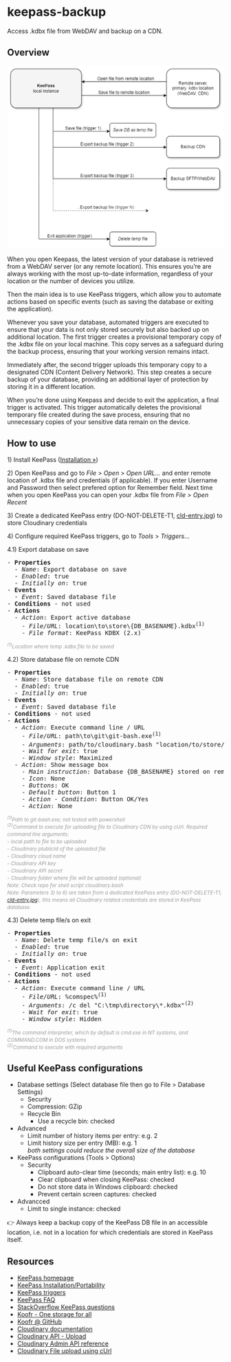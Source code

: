 # keepass-backup
Access .kdbx file from WebDAV and backup on a CDN.

## Overview

![Flow diagram](/diagram.png)

When you open Keepass, the latest version of your database is retrieved from a WebDAV server (or any remote location). This ensures you’re are always working with the most up-to-date information, regardless of your location or the number of devices you utilize.

Then the main idea is to use KeePass triggers, which allow you to automate actions based on specific events (such as saving the database or exiting the application). 

Whenever you save your database, automated triggers are executed to ensure that your data is not only stored securely but also backed up on additional location. The first trigger creates a provisional temporary copy of the .kdbx file on your local machine. This copy serves as a safeguard during the backup process, ensuring that your working version remains intact.

Immediately after, the second trigger uploads this temporary copy to a designated CDN (Content Delivery Network). This step creates a secure backup of your database, providing an additional layer of protection by storing it in a different location.

When you’re done using Keepass and decide to exit the application, a final trigger is activated. This trigger automatically deletes the provisional temporary file created during the save process, ensuring that no unnecessary copies of your sensitive data remain on the device.

## How to use

<p>1) Install KeePass (<a href="https://keepass.info/help/v1/setup.html">Installation &raquo;</a>)</p>

<p>2) Open KeePass and go to <i>File</i> > <i>Open</i> > <i>Open URL...</i> and enter remote location of .kdbx file and credentials (if applicable). If you enter Username and Password then select prefered option for Remember field. Next time when you open KeePass you can open your .kdbx file from <i>File</i> > <i>Open Recent</i></p>

<p>3) Create a dedicated KeePass entry (DO-NOT-DELETE-T1, <a href="/cld-entry.jpg">cld-entry.jpg</a>) to store Cloudinary credentials</p>

<p>4) Configure required KeePass triggers, go to <i>Tools</i> > <i>Triggers</i>...</p>

<p>4.1) Export database on save
  <pre>
- <b>Properties</b>
  - <i>Name</i>: Export database on save
  - <i>Enabled</i>: true
  - <i>Initially on</i>: true
- <b>Events</b>
  - <i>Event</i>: Saved database file
- <b>Conditions</b> - not used
- <b>Actions</b>
  - <i>Action</i>: Export active database
    - <i>File/URL</i>: location\to\store\{DB_BASENAME}.kdbx<sup>(1)</sup>
    - <i>File format</i>: KeePass KDBX (2.x)</pre>
  <span style="font-size:smaller;color:#999;"><i><sup>(1)</sup>Location where temp .kdbx file to be saved</i></span>
</p>

<p>4.2) Store database file on remote CDN
  <pre>
- <b>Properties</b>
  - <i>Name</i>: Store database file on remote CDN
  - <i>Enabled</i>: true
  - <i>Initially on</i>: true
- <b>Events</b>
  - <i>Event</i>: Saved database file
- <b>Conditions</b> - not used
- <b>Actions</b>
  - <i>Action</i>: Execute command line / URL
    - <i>File/URL</i>: path\to\git\git-bash.exe<sup>(1)</sup>
    - <i>Arguments</i>: path/to/cloudinary.bash "location/to/store/{DB_BASENAME}.kdbx" "{DB_BASENAME}.kdbx" {REF:N@T:DO-NOT-DELETE-T1}<sup>(2)</sup>
    - <i>Wait for exit</i>: true
    - <i>Window style</i>: Maximized
  - <i>Action</i>: Show message box
    - <i>Main instructio</i>n: Database {DB_BASENAME} stored on remote CDN
    - <i>Icon</i>: None
    - <i>Buttons</i>: OK
    - <i>Default button</i>: Button 1
    - <i>Action - Condition</i>: Button OK/Yes
    - <i>Action</i>: None</pre>
  <span style="font-size:smaller;color:#999;"><i><sup>(1)</sup>Path to git-bash.exe; not tested with powershell</i><br />
  <i><sup>(2)</sup>Command to execute for uploading file to Cloudinary CDN by using cUrl. Required command line arguments:<br />
- local path to file to be uploaded<br />
- Cloudinary plublicId of the uploaded file<br />
- Cloudinary cloud name<br />
- Cloudinary API key<br />
- Cloudinary API secret<br />
- Cloudinary folder where file will be uploaded (optional)<br />
Note: Check repo for shell script cloudinary.bash<br />
Note: Parameters 3) to 6) are taken from a dedicated KeePass entry (DO-NOT-DELETE-T1, <a href="/cld-entry.jpg">cld-entry.jpg</a>), this means all Cloudinary related credentials are stored in KeePass database.</i>
  </span>
</p>

<p>4.3) Delete temp file/s on exit
  <pre>
- <b>Properties</b>
  - <i>Name</i>: Delete temp file/s on exit
  - <i>Enabled</i>: true
  - <i>Initially on</i>: true
- <b>Events</b>
  - <i>Event</i>: Application exit
- <b>Conditions</b> - not used
- <b>Actions</b>
  - <i>Action</i>: Execute command line / URL
    - <i>File/URL</i>: %comspec%<sup>(1)</sup>
    - <i>Arguments</i>: /c del "C:\tmp\directory\*.kdbx"<sup>(2)</sup>
    - <i>Wait for exit</i>: true
    - <i>Window style</i>: Hidden</pre>
  <span style="font-size:smaller;color:#999;"><i><sup>(1)</sup>The command interpreter, which by default is cmd.exe in NT systems, and COMMAND.COM in DOS systems</i><br />
  <i><sup>(2)</sup>Command to execute with required arguments</i>
  </span>
</p>

## Useful KeePass configurations

- Database settings (Select database file then go to File > Database Settings)
  - Security
  - Compression: GZip
  - Recycle Bin
    - Use a recycle bin: checked
- Advanced
  - Limit number of history items per entry: e.g. 2
  - Limit history size per entry (MB): e.g. 1<br />
  *both settings could reduce the overall size of the database*
- KeePass configurations (Tools > Options)
  - Security
    - Clipboard auto-clear time (seconds; main entry list): e.g. 10
    - Clear clipboard when closing KeePass: checked
    - Do not store data in Windows clipboard: checked
    - Prevent certain screen captures: checked
- Advancced
  - Limit to single instance: checked
 
:point_right: Always keep a backup copy of the KeePass DB file in an accessible location, i.e. not in a location for which credentials are stored in KeePass itself. 

## Resources

- [KeePass homepage](https://keepass.info/)
- [KeePass Installation/Portability](https://keepass.info/help/v1/setup.html)
- [KeePass triggers](https://keepass.info/help/v2/triggers.html)
- [KeePass FAQ](https://keepass.info/help/kb/faq.html)
- [StackOverflow KeePass questions](https://stackoverflow.com/questions/tagged/keepass)
- [Koofr - One storage for all](https://koofr.eu/)
- [Koofr @ GitHub](https://github.com/koofr)
- [Cloudinary documentation](https://cloudinary.com/documentation)
- [Cloudinary API - Upload](https://cloudinary.com/documentation/image_upload_api_reference)
- [Cloudinary Admin API reference](https://cloudinary.com/documentation/admin_api#api_overview)
- [Cloudinary File upload using cUrl](https://support.cloudinary.com/hc/en-us/community/posts/360000183051-File-upload-using-curl)
